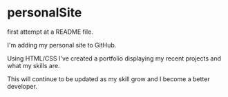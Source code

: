 # personalSite

first attempt at a README file.

I'm adding my personal site to GitHub. 

Using HTML/CSS I've created a portfolio displaying my recent projects and what my skills are.

This will continue to be updated as my skill grow and I become a better developer.